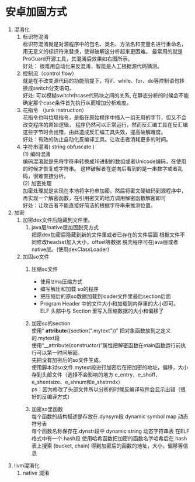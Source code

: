 安卓加固方式 
======================================
1.  混淆化   
  	1. 标识符混淆   
		   标识符混淆就是对源程序中的包名、类名、方法名和变量名进行重命名，
		   用无意义的标识符来替换，使得破解这分析起来更困难。
		   最常用的就是ProGuard开源工具，其混淆后效果如右图所示。   
		   好处： 很难用自动化来反混淆，智能是人工根据源代码猜测。   
    2. 控制流（control flow）   
		   就是在不改变源代码的功能前提下，将if、while、for、do等控制语句转换成switch分支语句。     
		   好处: 可以模糊switch中case代码块之间的关系, 在静态分析的时候会不能确定那个case条件首先执行从而增加分析难度。
    3. 花指令 （junk instruction）   
		   花指令也叫垃圾指令，是指在原始程序中插入一组无用的字节，但又不会改变程序的原始逻辑，
		   程序仍然可以正常运行，然而反汇编工具在反汇编这些字节时会出错，由此造成反汇编工具失效，提高破解难度。   
		   好处：有效的防止自动化反编译工具。让攻击者消耗更多的时间。 
    4. 字符串混淆( string obfuscate )    
       (1) 编码混淆   
           编码混淆就是先将字符串转换成16进制的数组或者Unicode编码，在使用的时候才恢复成字符串。
           这样破解者在逆向后看到的是一串数字或者乱码，很难直接分析。   
		   (2) 加密处理   
			     加密处理就是实现在本地将字符串加密，然后将密文硬编码到源程序中，
			     再实现一个解密函数，在引用密文的地方调用解密函数解密即可    
		   好处：让攻击者不能直接好简洁的根据字符串来推测位置。
2. 加密
    1. 加密dex文件后隐藏到文件里。    
	    1. java层/native层加固脱壳方式   
		    把原dex加密后隐藏到新的文件里或者已存在的文件后面
		    根据文件不同修改headset加入大小，offset等数据
        脱壳程序可在java层或者native层。(使用dexClassLoader)
   2. 加固so文件
      1. 压缩so文件   
          - 使用lzma压缩方式   
          - 编写解压和加载 so的程序   
          - 把压缩后的原so数据加载到loader文件里最后section后面   
          - Program Header 中的文件大小和加载到内存里的大小即可。   
            ELF 头部中与 Section 里写入压缩数据的大小和偏移了   
      2. 加密so的section   
        使用“ __attribute__((section(".mytext"))” 把对象函数放到之定义的.mytext段   
        使用“__attribute(constructor)”属性把解密函数在main函数运行前执行可以第一时间解密。   
        先把没有加密后的so文件生成。   
        使用脚本对so文件.mytext段进行加密后在把加密的地址，偏移，大小存到头部文件（选择不会影响的地方 e_entry，e_shoff、e_shentsize、e_shnum和e_shstrndx）   
        ps：因为修改了头部文件所以分析的时候反编译软件会显示出错（很好的反编译方式）

      3. 加密so里函数   
        每个函数的结构描述是存放在.dynsym段 dynamic symbol map 动态符号表   
        每个函数名称保存在.dynstr段中	dynamic string 动态字符串表
        在ELF格式中有一个.hash段
        使用哈希函数把加密的函数名字哈希后在.hash表上搜索 (bucket, chain)
        得到加密后的函数的地址，大小，偏移等信息
3. llvm混淆化   
    1. native 混淆  
